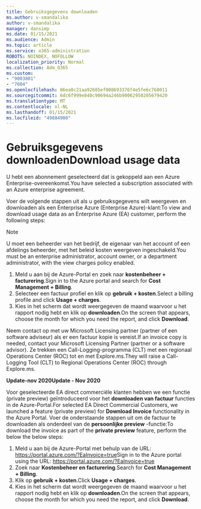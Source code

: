 ```yaml
---
title: Gebruiksgegevens downloaden
ms.author: v-smandalika
author: v-smandalika
manager: dansimp
ms.date: 01/15/2021
ms.audience: Admin
ms.topic: article
ms.service: o365-administration
ROBOTS: NOINDEX, NOFOLLOW
localization_priority: Normal
ms.collection: Adm_O365
ms.custom:
- "9003801"
- "7604"
ms.openlocfilehash: 86ea8c21aa92685ef008693376f4e5fe6c768011
ms.sourcegitcommit: 6dc6f999e840c90694a246b90062950205679420
ms.translationtype: MT
ms.contentlocale: nl-NL
ms.lasthandoff: 01/15/2021
ms.locfileid: "49884900"
---
```

# <a name="download-usage-data"></a><span data-ttu-id="72d6b-102">Gebruiksgegevens downloaden</span><span class="sxs-lookup"><span data-stu-id="72d6b-102">Download usage data</span></span>

<span data-ttu-id="72d6b-103">U hebt een abonnement geselecteerd dat is gekoppeld aan een Azure Enterprise-overeenkomst.</span><span class="sxs-lookup"><span data-stu-id="72d6b-103">You have selected a subscription associated with an Azure enterprise agreement.</span></span>

<span data-ttu-id="72d6b-104">Voer de volgende stappen uit als u gebruiksgegevens wilt weergeven en downloaden als een Enterprise Azure (Enterprise Azure)-klant:</span><span class="sxs-lookup"><span data-stu-id="72d6b-104">To view and download usage data as an Enterprise Azure (EA) customer, perform the following steps:</span></span>

> [!NOTE]
> <span data-ttu-id="72d6b-105">U moet een beheerder van het bedrijf, de eigenaar van het account of een afdelings beheerder, met het beleid kosten weergeven ingeschakeld.</span><span class="sxs-lookup"><span data-stu-id="72d6b-105">You must be an enterprise administrator, account owner, or a department administrator, with the view charges policy enabled.</span></span> 

1. <span data-ttu-id="72d6b-106">Meld u aan bij de Azure-Portal en zoek naar **kostenbeheer + facturering**.</span><span class="sxs-lookup"><span data-stu-id="72d6b-106">Sign in to the Azure portal and search for **Cost Management + Billing**.</span></span>
2. <span data-ttu-id="72d6b-107">Selecteer een factuur profiel en klik op **gebruik + kosten**.</span><span class="sxs-lookup"><span data-stu-id="72d6b-107">Select a billing profile and click **Usage + charges**.</span></span>
3. <span data-ttu-id="72d6b-108">Kies in het scherm dat wordt weergegeven de maand waarvoor u het rapport nodig hebt en klik op **downloaden**.</span><span class="sxs-lookup"><span data-stu-id="72d6b-108">On the screen that appears, choose the month for which you need the report, and click **Download**.</span></span>

<span data-ttu-id="72d6b-109">Neem contact op met uw Microsoft Licensing partner (partner of een software adviseur) als er een factuur kopie is vereist.</span><span class="sxs-lookup"><span data-stu-id="72d6b-109">If an invoice copy is needed, contact your Microsoft Licensing Partner (partner or a software advisor).</span></span> <span data-ttu-id="72d6b-110">Ze trekken een Call-Logging-programma (CLT) met een regionaal Operations Center (ROC) tot en met Explore.ms.</span><span class="sxs-lookup"><span data-stu-id="72d6b-110">They will raise a Call-Logging Tool (CLT) to Regional Operations Center (ROC) through Explore.ms.</span></span>

<span data-ttu-id="72d6b-111">**Update-nov 2020**</span><span class="sxs-lookup"><span data-stu-id="72d6b-111">**Update - Nov 2020**</span></span>

<span data-ttu-id="72d6b-112">Voor geselecteerde EA direct commerciële klanten hebben we een functie (private preview) geïntroduceerd voor het **downloaden van factuur** functies in de Azure-Portal.</span><span class="sxs-lookup"><span data-stu-id="72d6b-112">For selected EA Direct Commercial Customers, we launched a feature (private preview) for **Download Invoice** functionality in the Azure Portal.</span></span> <span data-ttu-id="72d6b-113">Voer de onderstaande stappen uit om de factuur te downloaden als onderdeel van de **persoonlijke preview** -functie:</span><span class="sxs-lookup"><span data-stu-id="72d6b-113">To download the invoice as part of the **private preview** feature, perform the below the below steps:</span></span>

1. <span data-ttu-id="72d6b-114">Meld u aan bij de Azure-Portal met behulp van de URL: https://portal.azure.com/?EaInvoice=true</span><span class="sxs-lookup"><span data-stu-id="72d6b-114">Sign in to the Azure portal using the URL: https://portal.azure.com/?EaInvoice=true</span></span> 
2. <span data-ttu-id="72d6b-115">Zoek naar **Kostenbeheer en facturering**.</span><span class="sxs-lookup"><span data-stu-id="72d6b-115">Search for **Cost Management + Billing**.</span></span> 
3. <span data-ttu-id="72d6b-116">Klik op **gebruik + kosten**.</span><span class="sxs-lookup"><span data-stu-id="72d6b-116">Click **Usage + charges**.</span></span> 
4. <span data-ttu-id="72d6b-117">Kies in het scherm dat wordt weergegeven de maand waarvoor u het rapport nodig hebt en klik op **downloaden**.</span><span class="sxs-lookup"><span data-stu-id="72d6b-117">On the screen that appears, choose the month for which you need the report, and click **Download**.</span></span>